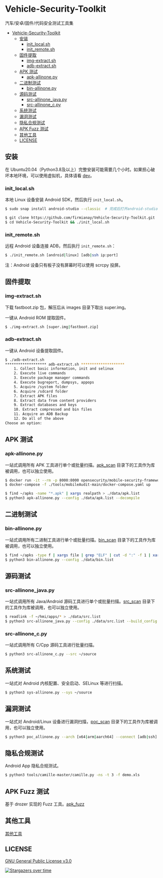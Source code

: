 # Vehicle-Security-Toolkit

汽车/安卓/固件/代码安全测试工具集

- [Vehicle-Security-Toolkit](#vehicle-security-toolkit)
  - [安装](#安装)
    - [init_local.sh](#init_localsh)
    - [init_remote.sh](#init_remotesh)
  - [固件提取](#固件提取)
    - [img-extract.sh](#img-extractsh)
    - [adb-extract.sh](#adb-extractsh)
  - [APK 测试](#apk-测试)
    - [apk-allinone.py](#apk-allinonepy)
  - [二进制测试](#二进制测试)
    - [bin-allinone.py](#bin-allinonepy)
  - [源码测试](#源码测试)
    - [src-allinone_java.py](#src-allinone_javapy)
    - [src-allinone_c.py](#src-allinone_cpy)
  - [系统测试](#系统测试)
  - [漏洞测试](#漏洞测试)
  - [隐私合规测试](#隐私合规测试)
  - [APK Fuzz 测试](#apk-fuzz-测试)
  - [其他工具](#其他工具)
  - [LICENSE](#license)

## 安装

在 Ubuntu20.04（Python3.8及以上）完整安装可能需要几个小时。如果担心破坏本地环境，可以使用虚拟机，具体请看 [dev](./dev)。

### init_local.sh

本地 Linux 设备安装 Android SDK，然后执行 `init_local.sh`。

```sh
$ sudo snap install android-studio --classic  # 完成后打开android-studio进行设置

$ git clone https://github.com/firmianay/Vehicle-Security-Toolkit.git
$ cd Vehicle-Security-Toolkit && ./init_local.sh
```

### init_remote.sh

远程 Android 设备连接 ADB，然后执行 `init_remote.sh`：

```sh
$ ./init_remote.sh [android|linux] [adb|ssh ip:port]
```

注：Android 设备只有板子没有屏幕时可以使用 scrcpy 投屏。

## 固件提取
### img-extract.sh

下载 fastboot.zip 包，解压后从 images 目录下取出 super.img。

一键从 Android ROM 提取固件。

```sh
$ ./img-extract.sh [super.img|fastboot.zip]
```

### adb-extract.sh

一键从 Android 设备提取固件。

```sh
$ ./adb-extract.sh
******************* adb-extract.sh ********************
    1. Collect basic information, init and selinux
    2. Execute live commands
    3. Execute package manager commands
    4. Execute bugreport, dumpsys, appops
    5. Acquire /system folder
    6. Acquire /sdcard folder
    7. Extract APK files
    8. Extract data from content providers
    9. Extract databases and keys
    10. Extract compressed and bin files
    11. Acquire an ADB Backup
    12. Do all of the above
Choose an option: 
```

## APK 测试
### apk-allinone.py

一站式调用所有 APK 工具进行单个或批量扫描。[apk_scan](./apk_scan) 目录下的工具作为库被调用，也可以独立使用。

```sh
$ docker run -it --rm -p 8000:8000 opensecurity/mobile-security-framework-mobsf
$ docker-compose -f ./tools/mobileAudit-main/docker-compose.yaml up

$ find ~/apks -name "*.apk" | xargs realpath > ./data/apk.list
$ python3 apk-allinone.py --config ./data/apk.list --decompile
```

## 二进制测试
### bin-allinone.py

一站式调用所有二进制工具进行单个或批量扫描。[bin_scan](./bin_scan) 目录下的工具作为库被调用，也可以独立使用。

```sh
$ find ~/apks -type f | xargs file | grep "ELF" | cut -d ":" -f 1 | xargs realpath > ./data/bin.list
$ python3 bin-allinone.py --config ./data/bin.list
```

## 源码测试
### src-allinone_java.py

一站式调用所有 Java/Android 源码工具进行单个或批量扫描。[src_scan](./src_scan) 目录下的工具作为库被调用，也可以独立使用。

```sh
$ readlink -f ~/hmi/apps/* > ./data/src.list
$ python3 src-allinone_java.py --config ./data/src.list --build_config ./demo/build_config.json --build
```

### src-allinone_c.py

一站式调用所有 C/Cpp 源码工具进行批量扫描。

```sh
$ python3 src-allinone_c.py --src ~/source
```

## 系统测试

一站式对 Android 内核配置、安全启动、SELinux 等进行扫描。

```sh
$ python3 sys-allinone.py --sys ~/source
```

## 漏洞测试

一站式对 Android/Linux 设备进行漏洞扫描，[poc_scan](./poc_scan) 目录下的工具作为库被调用，也可以独立使用。

```sh
$ python3 poc_allinone.py --arch [x64|arm|aarch64] --connect [adb|ssh] --device ip:port
```

## 隐私合规测试

Android App 隐私合规测试。

```sh
$ python3 tools/camille-master/camille.py -ns -t 3 -f demo.xls
```

## APK Fuzz 测试

基于 drozer 实现的 Fuzz 工具。[apk_fuzz](./apk_fuzz)

## 其他工具

[其他工具](./others)

## LICENSE

[GNU General Public License v3.0](./LICENSE)

[![Stargazers over time](https://starchart.cc/VulnTotal-Team/Vehicle-Security-Toolkit.svg)](https://starchart.cc/VulnTotal-Team/Vehicle-Security-Toolkit)
